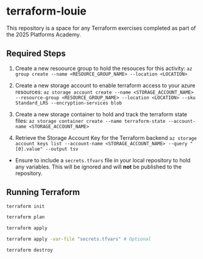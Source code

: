 # terraform-louie
This repository is a space for any Terraform exercises completed as part of the 2025 Platforms Academy.

## Required Steps

1. Create a new resoource group to hold the resouces for this activity:
`az group create --name <RESOURCE_GROUP_NAME> --location <LOCATION>`

2. Create a new storage account to enable terraform access to your azure resources:
`az storage account create --name <STORAGE_ACCOUNT_NAME> --resource-group <RESOURCE_GROUP_NAME> --location <LOCATION> --sku Standard_LRS --encryption-services blob`

3. Create a new storage container to hold and track the terraform state files:
`az storage container create --name terraform-state --account-name <STORAGE_ACCOUNT_NAME>`

4. Retrieve the Storage Account Key for the Terraform backend
`az storage account keys list --account-name <STORAGE_ACCOUNT_NAME> --query "[0].value" --output tsv`

- Ensure to include a `secrets.tfvars` file in your local repository to hold any variables. This will be ignored and will **not** be published to the repository.

## Running Terraform

```bash
terraform init

terraform plan

terraform apply

terraform apply -var-file "secrets.tfvars" # Optional

terraform destroy
```